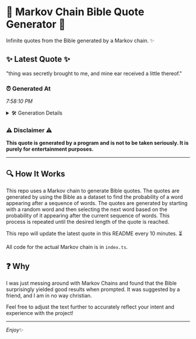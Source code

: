 # 📖 Markov Chain Bible Quote Generator 📖

Infinite quotes from the Bible generated by a Markov chain. ✨

## ✨ Latest Quote ✨
"thing was secretly brought to me, and mine ear received a little thereof."

### ⏰ Generated At
*7:58:10 PM*

<details>
    <summary>🛠️ Generation Details</summary>
    <p>
        <strong>🌱 Seed:</strong> thing<br>
        <strong>🔄 Iterations:</strong> 12<br>
        <strong>📜 Context History:</strong><br>[ thing ]: was<br>[ thing, was ]: secretly<br>[ thing, was, secretly ]: brought<br>[ thing, was, secretly, brought ]: to<br>[ thing, was, secretly, brought, to ]: me,<br>[ thing, was, secretly, brought, to, me, ]: and<br>[ was, secretly, brought, to, me,, and ]: mine<br>[ secretly, brought, to, me,, and, mine ]: ear<br>[ brought, to, me,, and, mine, ear ]: received<br>[ to, me,, and, mine, ear, received ]: a<br>[ me,, and, mine, ear, received, a ]: little<br>[ and, mine, ear, received, a, little ]: thereof.<br>
    </p>
</details>

### ⚠️ Disclaimer ⚠️
**This quote is generated by a program and is not to be taken seriously. It is purely for entertainment purposes.**

---

## 🔍 How It Works

This repo uses a Markov chain to generate Bible quotes. The quotes are generated by using the Bible as a dataset to find the probability of a word appearing after a sequence of words. The quotes are generated by starting with a random word and then selecting the next word based on the probability of it appearing after the current sequence of words. This process is repeated until the desired length of the quote is reached.

This repo will update the latest quote in this README every 10 minutes. ⏳

All code for the actual Markov chain is in `index.ts`.

## ❓ Why

I was just messing around with Markov Chains and found that the Bible surprisingly yielded good results when prompted. 
It was suggested by a friend, and I am in no way christian.

Feel free to adjust the text further to accurately reflect your intent and experience with the project!

---

*Enjoy*✨

